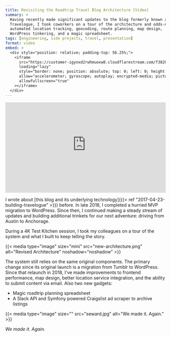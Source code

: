 ```yaml
---
title: Revisiting the Roadtrip Travel Blog Architecture [Video]
summary: >
  Having recently made significant updates to the blog formerly known as
  Travelogue, I took coworkers on a tour of the architecture and odds-n-ends:
  automated location tracking, geocoding, route planning, map design,
  WordPress tinkering, and a magic spreadsheet.
tags: [engineering, side projects, travel, presentation]
format: video
embed: >
  <div style="position: relative; padding-top: 56.25%;">
    <iframe
      src="https://customer-igynxd2rwhmuoxw8.cloudflarestream.com/f382032c94b23fbc6c6ed50db2be9239/iframe?poster=https%3A%2F%2Fcustomer-igynxd2rwhmuoxw8.cloudflarestream.com%2Ff382032c94b23fbc6c6ed50db2be9239%2Fthumbnails%2Fthumbnail.jpg%3Ftime%3D%26height%3D600"
      loading="lazy"
      style="border: none; position: absolute; top: 0; left: 0; height: 100%; width: 100%;"
      allow="accelerometer; gyroscope; autoplay; encrypted-media; picture-in-picture;"
      allowfullscreen="true"
    ></iframe>
  </div>
---
```


<div style="position: relative; padding-top: 56.25%;">
  <iframe
    src="https://customer-igynxd2rwhmuoxw8.cloudflarestream.com/f382032c94b23fbc6c6ed50db2be9239/iframe?poster=https%3A%2F%2Fcustomer-igynxd2rwhmuoxw8.cloudflarestream.com%2Ff382032c94b23fbc6c6ed50db2be9239%2Fthumbnails%2Fthumbnail.jpg%3Ftime%3D%26height%3D600"
    loading="lazy"
    style="border: none; position: absolute; top: 0; left: 0; height: 100%; width: 100%;"
    allow="accelerometer; gyroscope; autoplay; encrypted-media; picture-in-picture;"
    allowfullscreen="true"
  ></iframe>
</div>

I wrote about
[this blog and its underlying technology]({{< ref "2017-04-23-building-travelogue" >}})
before. In late 2018, I completed a hurried MVP migration to WordPress.
Since then, I continued making a steady stream of updates and building
additional trinkets for our next adventure: driving from Austin to Anchorage.

During a 4K Test Kitchen session, I took my colleagues on a tour of the system
and what I built to keep telling the story.

{{< media type="image" size="mini" src="new-architecture.png" alt="Revised Architecture" noshadow="noshadow" >}}

The system still relies on the same original components. The primary change
since its original launch is a migration from Tumblr to WordPress. Since that
relaunch in 2018, I've made improvements to frontend performance, map design,
better location service integration, and the ability to submit content via
email. Also two new gadgets:

- Magic roadtrip planning spreadsheet
- A Slack API and Symfony powered Craigslist ad scraper to archive listings

{{< media type="image" size="" src="seward.jpg" alt="We made it. Again."  >}}

_We made it. Again._
